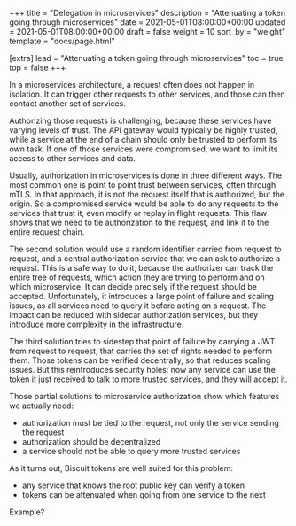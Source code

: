 +++
title = "Delegation in microservices"
description = "Attenuating a token going through microservices"
date = 2021-05-01T08:00:00+00:00
updated = 2021-05-01T08:00:00+00:00
draft = false
weight = 10
sort_by = "weight"
template = "docs/page.html"

[extra]
lead = "Attenuating a token going through microservices"
toc = true
top = false
+++

In a microservices architecture, a request often does not happen in isolation.
It can trigger other requests to other services, and those can then contact
another set of services.

Authorizing those requests is challenging, because these services have varying
levels of trust. The API gateway would typically be highly trusted, while a service
at the end of a chain should only be trusted to perform its own task. If one of those
services were compromised, we want to limit its access to other services and data.

Usually, authorization in microservices is done in three different ways. The most
common one is point to point trust between services, often through mTLS. In that
approach, it is not the request itself that is authorized, but the origin. So a
compromised service would be able to do any requests to the services that trust it,
even modify or replay in flight requests. This flaw shows that we need to tie
authorization to the request, and link it to the entire request chain.

The second solution would use a random identifier carried from request to request,
and a central authorization service that we can ask to authorize a request. This is
a safe way to do it, because the authorizer can track the entire tree of requests,
which action they are trying to perform and on which microservice. It can decide
precisely if the request should be accepted.
Unfortunately, it introduces a large point of failure and scaling issues, as all
services need to query it before acting on a request. The impact can be reduced
with sidecar authorization services, but they introduce more complexity in the
infrastructure.

The third solution tries to sidestep that point of failure by carrying a JWT from
request to request, that carries the set of rights needed to perform them. Those
tokens can be verified decentrally, so that reduces scaling issues. But this
reintroduces security holes: now any service can use the token it just received
to talk to more trusted services, and they will accept it.

Those partial solutions to microservice authorization show which features we
actually need:
- authorization must be tied to the request, not only the service sending the request
- authorization should be decentralized
- a service should not be able to query more trusted services

As it turns out, Biscuit tokens are well suited for this problem:
- any service that knows the root public key can verify a token
- tokens can be attenuated when going from one service to the next

Example?
